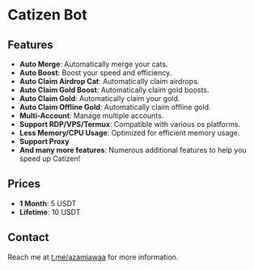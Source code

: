 # Catizen Bot

## Features
- **Auto Merge**: Automatically merge your cats.
- **Auto Boost**: Boost your speed and efficiency.
- **Auto Claim Airdrop Cat**: Automatically claim airdrops.
- **Auto Claim Gold Boost**: Automatically claim gold boosts.
- **Auto Claim Gold**: Automatically claim your gold.
- **Auto Claim Offline Gold**: Automatically claim offline gold.
- **Multi-Account**: Manage multiple accounts.
- **Support RDP/VPS/Termux**: Compatible with various os platforms.
- **Less Memory/CPU Usage**: Optimized for efficient memory usage.
- **Support Proxy**
- **And many more features**: Numerous additional features to help you speed up Catizen!

## Prices
- **1 Month**: 5 USDT
- **Lifetime**: 10 USDT

## Contact
Reach me at [t.me/azamjawaa](https://t.me/azamjawaa) for more information.
